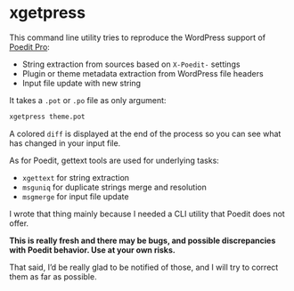 # xgetpress

This command line utility tries to reproduce the WordPress support of [Poedit Pro][poedit]:

* String extraction from sources based on `X-Poedit-` settings
* Plugin or theme metadata extraction from WordPress file headers
* Input file update with new string

It takes a `.pot` or `.po` file as only argument:

```bash
xgetpress theme.pot
```

A colored `diff` is displayed at the end of the process so you can
see what has changed in your input file.

As for Poedit, gettext tools are used for underlying tasks:

* `xgettext` for string extraction
* `msguniq` for duplicate strings merge and resolution
* `msgmerge` for input file update

I wrote that thing mainly because I needed a CLI utility
that Poedit does not offer.

**This is really fresh and there may be bugs, and possible
discrepancies with Poedit behavior. Use at your own risks.**

That said, I’d be really glad to be notified of those, and I
will try to correct them as far as possible.

[poedit]: https://poedit.net/pro
